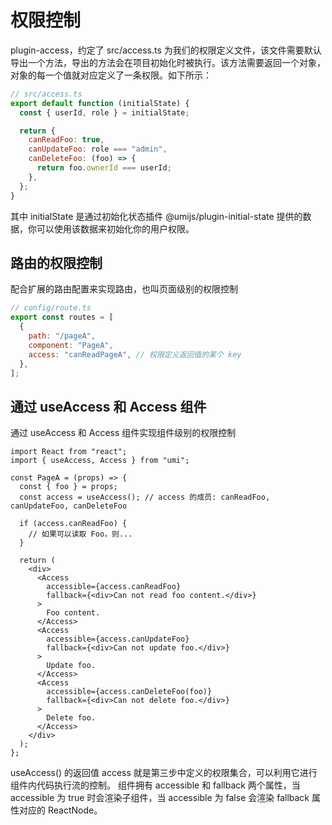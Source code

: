 # 权限控制

plugin-access，约定了 src/access.ts 为我们的权限定义文件，该文件需要默认导出一个方法，导出的方法会在项目初始化时被执行。该方法需要返回一个对象，对象的每一个值就对应定义了一条权限。如下所示：

```js
// src/access.ts
export default function (initialState) {
  const { userId, role } = initialState;

  return {
    canReadFoo: true,
    canUpdateFoo: role === "admin",
    canDeleteFoo: (foo) => {
      return foo.ownerId === userId;
    },
  };
}
```

其中 initialState 是通过初始化状态插件 @umijs/plugin-initial-state 提供的数据，你可以使用该数据来初始化你的用户权限。

## 路由的权限控制

配合扩展的路由配置来实现路由，也叫页面级别的权限控制

```js
// config/route.ts
export const routes = [
  {
    path: "/pageA",
    component: "PageA",
    access: "canReadPageA", // 权限定义返回值的某个 key
  },
];
```

## 通过 useAccess 和 Access 组件

通过 useAccess 和 Access 组件实现组件级别的权限控制

```tsx
import React from "react";
import { useAccess, Access } from "umi";

const PageA = (props) => {
  const { foo } = props;
  const access = useAccess(); // access 的成员: canReadFoo, canUpdateFoo, canDeleteFoo

  if (access.canReadFoo) {
    // 如果可以读取 Foo，则...
  }

  return (
    <div>
      <Access
        accessible={access.canReadFoo}
        fallback={<div>Can not read foo content.</div>}
      >
        Foo content.
      </Access>
      <Access
        accessible={access.canUpdateFoo}
        fallback={<div>Can not update foo.</div>}
      >
        Update foo.
      </Access>
      <Access
        accessible={access.canDeleteFoo(foo)}
        fallback={<div>Can not delete foo.</div>}
      >
        Delete foo.
      </Access>
    </div>
  );
};
```

useAccess() 的返回值 access 就是第三步中定义的权限集合，可以利用它进行组件内代码执行流的控制。 <Access> 组件拥有 accessible 和 fallback 两个属性，当 accessible 为 true 时会渲染子组件，当 accessible 为 false 会渲染 fallback 属性对应的 ReactNode。
